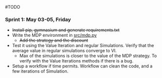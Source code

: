 #TODO 

### Sprint 1: May 03-05, Friday

- ~~Install pip, gymnasium and generate requirements.txt~~
- Write the MDP environment in [src/mdp.py](src/mdp.py)
    -   ~~Add the strategy and the discount~~
- Test it using the Value Iteration and regular Simulations. Verify that the average value in regular simulations converge to VI.
    -  Max of the simulations is closer to the value of the MDP strategy. To verify with the Value Iterations methods if there is a bug.
- Setup a workflow if time permits. Workflow can clean the code, and a few iterations of Simulation.
